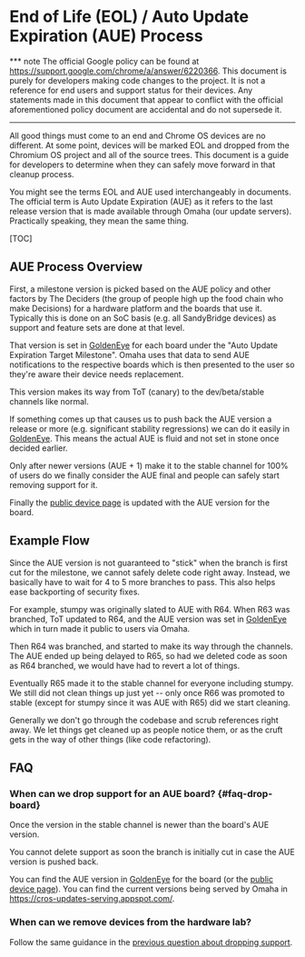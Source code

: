 # End of Life (EOL) / Auto Update Expiration (AUE) Process

*** note
The official Google policy can be found at
https://support.google.com/chrome/a/answer/6220366.
This document is purely for developers making code changes to the project.
It is not a reference for end users and support status for their devices.
Any statements made in this document that appear to conflict with the official
aforementioned policy document are accidental and do not supersede it.
***

All good things must come to an end and Chrome OS devices are no different.
At some point, devices will be marked EOL and dropped from the Chromium OS
project and all of the source trees.
This document is a guide for developers to determine when they can safely
move forward in that cleanup process.

You might see the terms EOL and AUE used interchangeably in documents.
The official term is Auto Update Expiration (AUE) as it refers to the last
release version that is made available through Omaha (our update servers).
Practically speaking, they mean the same thing.

[TOC]

## AUE Process Overview

First, a milestone version is picked based on the AUE policy and other factors
by The Deciders (the group of people high up the food chain who make Decisions)
for a hardware platform and the boards that use it.
Typically this is done on an SoC basis (e.g. all SandyBridge devices) as support
and feature sets are done at that level.

That version is set in [GoldenEye] for each board under the "Auto Update
Expiration Target Milestone".
Omaha uses that data to send AUE notifications to the respective boards which
is then presented to the user so they're aware their device needs replacement.

This version makes its way from ToT (canary) to the dev/beta/stable channels
like normal.

If something comes up that causes us to push back the AUE version a release or
more (e.g. significant stability regressions) we can do it easily in
[GoldenEye].
This means the actual AUE is fluid and not set in stone once decided earlier.

Only after newer versions (AUE + 1) make it to the stable channel for 100% of
users do we finally consider the AUE final and people can safely start removing
support for it.

Finally the [public device page] is updated with the AUE version for the board.

## Example Flow

Since the AUE version is not guaranteed to "stick" when the branch is first
cut for the milestone, we cannot safely delete code right away.
Instead, we basically have to wait for 4 to 5 more branches to pass.
This also helps ease backporting of security fixes.

For example, stumpy was originally slated to AUE with R64.
When R63 was branched, ToT updated to R64, and the AUE version was set in
[GoldenEye] which in turn made it public to users via Omaha.

Then R64 was branched, and started to make its way through the channels.
The AUE ended up being delayed to R65, so had we deleted code as soon as
R64 branched, we would have had to revert a lot of things.

Eventually R65 made it to the stable channel for everyone including stumpy.
We still did not clean things up just yet -- only once R66 was promoted to
stable (except for stumpy since it was AUE with R65) did we start cleaning.

Generally we don't go through the codebase and scrub references right away.
We let things get cleaned up as people notice them, or as the cruft gets in
the way of other things (like code refactoring).

## FAQ

### When can we drop support for an AUE board? {#faq-drop-board}

Once the version in the stable channel is newer than the board's AUE version.

You cannot delete support as soon the branch is initially cut in case the AUE
version is pushed back.

You can find the AUE version in [GoldenEye] for the board (or the
[public device page]).
You can find the current versions being served by Omaha in
https://cros-updates-serving.appspot.com/.

### When can we remove devices from the hardware lab?

Follow the same guidance in the
[previous question about dropping support](#faq-drop-board).


[GoldenEye]: http://go/goldeneye
[public device page]: https://dev.chromium.org/chromium-os/developer-information-for-chrome-os-devices
